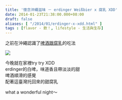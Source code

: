 ```yaml
---
title: '懷念沖繩滋味 － erdinger Weißbier x 腐乳 XDD'
date: 2014-01-23T21:38:00.000+08:00
draft: false
aliases: [ "/2014/01/erdinger-x-xdd.html" ]
tags : [flavor - 飲！, lifestyle - 生活與生存]
---
```


之前在沖繩認識了[啤酒跟腐乳](https://hidie.net/okinawa2h/)的吃法  

![](/images/erdingerweibier.jpg)

今晚就在家裡try try XDD  
erdinger的白啤，味道香且帶淡淡的甜  
啤酒順滑的感覺  
配著這臺灣托回來的甜腐乳  
  
what a wonderful night～
